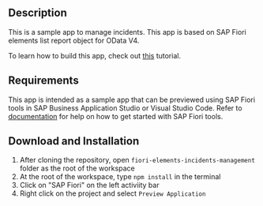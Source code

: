 ## Description 

This is a sample app to manage incidents. This app is based on SAP Fiori elements list report object for OData V4. 

To learn how to build this app, check out [this](https://developers.sap.com/group.fiori-tools-odata-v4-incident.html) tutorial.

## Requirements

This app is intended as a sample app that can be previewed using SAP Fiori tools in SAP Business Application Studio or Visual Studio Code. Refer to [documentation](https://help.sap.com/docs/SAP_FIORI_tools/17d50220bcd848aa854c9c182d65b699/2d8b1cb11f6541e5ab16f05461c64201.html) for help on how to get started with SAP Fiori tools. 

## Download and Installation

1. After cloning the repository, open `fiori-elements-incidents-management` folder as the root of the workspace
2. At the root of the workspace, type `npm install` in the terminal
3. Click on "SAP Fiori" on the left activiity bar
4. Right click on the project and select `Preview Application`


